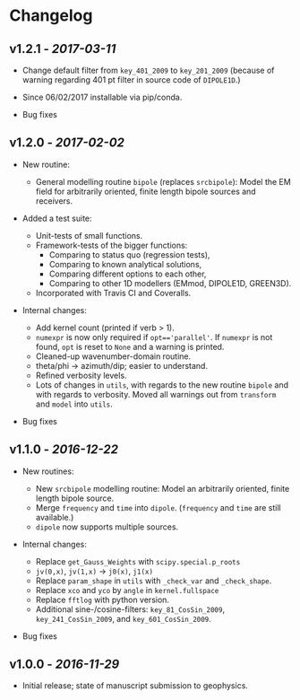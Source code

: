 # Changelog

## v1.2.1 - *2017-03-11*

* Change default filter from `key_401_2009` to `key_201_2009` (because of
  warning regarding 401 pt filter in source code of `DIPOLE1D`.)

* Since 06/02/2017 installable via pip/conda.

* Bug fixes

## v1.2.0 - *2017-02-02*

* New routine:
    - General modelling routine `bipole` (replaces `srcbipole`): Model the
      EM field for arbitrarily oriented, finite length bipole sources and
      receivers.

* Added a test suite:
    - Unit-tests of small functions.
    - Framework-tests of the bigger functions:
        - Comparing to status quo (regression tests),
        - Comparing to known analytical solutions,
        - Comparing different options to each other,
        - Comparing to other 1D modellers (EMmod, DIPOLE1D, GREEN3D).
    - Incorporated with Travis CI and Coveralls.

* Internal changes:
    - Add kernel count (printed if verb > 1).
    - `numexpr` is now only required if `opt=='parallel'`. If `numexpr` is not
      found, `opt` is reset to `None` and a warning is printed.
    - Cleaned-up wavenumber-domain routine.
    - theta/phi -> azimuth/dip; easier to understand.
    - Refined verbosity levels.
    - Lots of changes in `utils`, with regards to the new routine `bipole` and
      with regards to verbosity. Moved all warnings out from `transform` and
      `model` into `utils`.

* Bug fixes

## v1.1.0 - *2016-12-22*

* New routines:
    * New `srcbipole` modelling routine: Model an arbitrarily oriented, finite
      length bipole source.
    * Merge `frequency` and `time` into `dipole`. (`frequency` and `time` are
      still available.)
    * `dipole` now supports multiple sources.

* Internal changes:
    * Replace `get_Gauss_Weights` with `scipy.special.p_roots`
    * `jv(0,x)`, `jv(1,x)` -> `j0(x)`, `j1(x)`
    * Replace `param_shape` in `utils` with `_check_var` and `_check_shape`.
    * Replace `xco` and `yco` by `angle` in `kernel.fullspace`
    * Replace `fftlog` with python version.
    * Additional sine-/cosine-filters: `key_81_CosSin_2009`,
      `key_241_CosSin_2009`, and `key_601_CosSin_2009`.

* Bug fixes

## v1.0.0 - *2016-11-29*

* Initial release; state of manuscript submission to geophysics.
